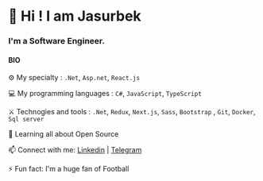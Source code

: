 # 👋 Hi ! I am Jasurbek 

### I'm a Software Engineer.

#### BIO

⚙️ My specialty : `.Net`, `Asp.net`, `React.js`	

💻 My programming languages : `C#`, `JavaScript`, `TypeScript`

⚔️ Technogies and tools : `.Net`, `Redux`, `Next.js`, `Sass`, `Bootstrap` , `Git`, `Docker`, `Sql server`

🌱 Learning all about Open Source

📫 Connect with me: [Linkedin](https://www.linkedin.com/in/jasurbek-yusufov-15b227222/) | [Telegram](https://t.me/JasurbekYusufov)

⚡️ Fun fact: I'm a huge fan of Football

